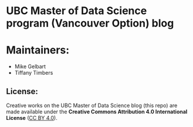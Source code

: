 # UBC Master of Data Science program (Vancouver Option) blog

# Maintainers:
- Mike Gelbart
- Tiffany Timbers

## License:

Creative works on the UBC Master of Data Science blog (this repo) are made available under the **Creative Commons Attribution 4.0 International License** ([CC BY 4.0](https://creativecommons.org/licenses/by/4.0/)). 
